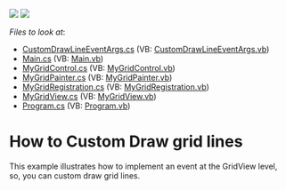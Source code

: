 <!-- default badges list -->
[![](https://img.shields.io/badge/Open_in_DevExpress_Support_Center-FF7200?style=flat-square&logo=DevExpress&logoColor=white)](https://supportcenter.devexpress.com/ticket/details/E2826)
[![](https://img.shields.io/badge/📖_How_to_use_DevExpress_Examples-e9f6fc?style=flat-square)](https://docs.devexpress.com/GeneralInformation/403183)
<!-- default badges end -->
<!-- default file list -->
*Files to look at*:

* [CustomDrawLineEventArgs.cs](./CS/WindowsApplication3/CustomDrawLineEventArgs.cs) (VB: [CustomDrawLineEventArgs.vb](./VB/WindowsApplication3/CustomDrawLineEventArgs.vb))
* [Main.cs](./CS/WindowsApplication3/Main.cs) (VB: [Main.vb](./VB/WindowsApplication3/Main.vb))
* [MyGridControl.cs](./CS/WindowsApplication3/MyGridControl.cs) (VB: [MyGridControl.vb](./VB/WindowsApplication3/MyGridControl.vb))
* [MyGridPainter.cs](./CS/WindowsApplication3/MyGridPainter.cs) (VB: [MyGridPainter.vb](./VB/WindowsApplication3/MyGridPainter.vb))
* [MyGridRegistration.cs](./CS/WindowsApplication3/MyGridRegistration.cs) (VB: [MyGridRegistration.vb](./VB/WindowsApplication3/MyGridRegistration.vb))
* [MyGridView.cs](./CS/WindowsApplication3/MyGridView.cs) (VB: [MyGridView.vb](./VB/WindowsApplication3/MyGridView.vb))
* [Program.cs](./CS/WindowsApplication3/Program.cs) (VB: [Program.vb](./VB/WindowsApplication3/Program.vb))
<!-- default file list end -->
# How to Custom Draw grid lines


<p>This example illustrates how to implement an event at the GridView level, so, you can custom draw grid lines.</p>

<br/>


